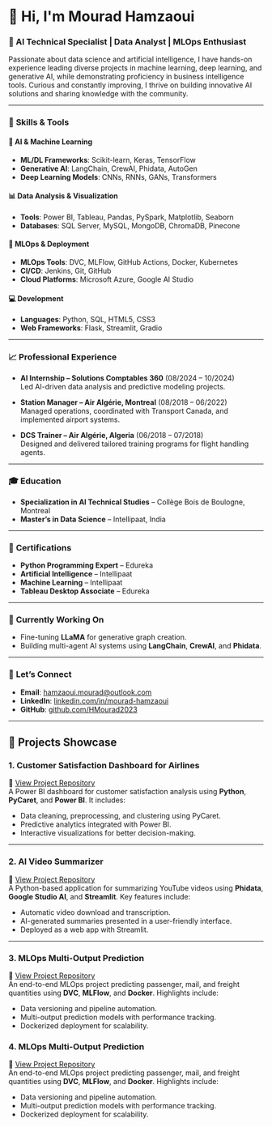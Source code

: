# 👋 Hi, I'm **Mourad Hamzaoui**

### 💼 AI Technical Specialist | Data Analyst | MLOps Enthusiast

Passionate about data science and artificial intelligence, I have hands-on experience leading diverse projects in machine learning, deep learning, and generative AI, while demonstrating proficiency in business intelligence tools. Curious and constantly improving, I thrive on building innovative AI solutions and sharing knowledge with the community.

---

### 🔧 **Skills & Tools**

#### 🧠 **AI & Machine Learning**
- **ML/DL Frameworks**: Scikit-learn, Keras, TensorFlow  
- **Generative AI**: LangChain, CrewAI, Phidata, AutoGen  
- **Deep Learning Models**: CNNs, RNNs, GANs, Transformers  

#### 📊 **Data Analysis & Visualization**
- **Tools**: Power BI, Tableau, Pandas, PySpark, Matplotlib, Seaborn  
- **Databases**: SQL Server, MySQL, MongoDB, ChromaDB, Pinecone  

#### 🚀 **MLOps & Deployment**
- **MLOps Tools**: DVC, MLFlow, GitHub Actions, Docker, Kubernetes  
- **CI/CD**: Jenkins, Git, GitHub  
- **Cloud Platforms**: Microsoft Azure, Google AI Studio

#### 💻 **Development**
- **Languages**: Python, SQL, HTML5, CSS3  
- **Web Frameworks**: Flask, Streamlit, Gradio

---

### 📈 **Professional Experience**

- **AI Internship – Solutions Comptables 360** (08/2024 – 10/2024)  
  Led AI-driven data analysis and predictive modeling projects.
  
- **Station Manager – Air Algérie, Montreal** (08/2018 – 06/2022)  
  Managed operations, coordinated with Transport Canada, and implemented airport systems.  

- **DCS Trainer – Air Algérie, Algeria** (06/2018 – 07/2018)  
  Designed and delivered tailored training programs for flight handling agents.  

---

### 🎓 **Education**
- **Specialization in AI Technical Studies** – Collège Bois de Boulogne, Montreal  
- **Master’s in Data Science** – Intellipaat, India  

---

### 🏅 **Certifications**
- **Python Programming Expert** – Edureka  
- **Artificial Intelligence** – Intellipaat  
- **Machine Learning** – Intellipaat  
- **Tableau Desktop Associate** – Edureka  

---

### 🌱 **Currently Working On**
- Fine-tuning **LLaMA** for generative graph creation.  
- Building multi-agent AI systems using **LangChain**, **CrewAI**, and **Phidata**.  

---

### 🤝 **Let’s Connect**
- **Email**: [hamzaoui.mourad@outlook.com](mailto:hamzaoui.mourad@outlook.com)  
- **LinkedIn**: [linkedin.com/in/mourad-hamzaoui](https://www.linkedin.com/in/mourad-hamzaoui)  
- **GitHub**: [github.com/HMourad2023](https://github.com/HMourad2023)

---


## 🚀 Projects Showcase  

### 1. **Customer Satisfaction Dashboard for Airlines**  
🔗 [View Project Repository](https://github.com/YourUsername/Customer-Satisfaction-Dashboard)  
A Power BI dashboard for customer satisfaction analysis using **Python**, **PyCaret**, and **Power BI**. It includes:
- Data cleaning, preprocessing, and clustering using PyCaret.
- Predictive analytics integrated with Power BI.
- Interactive visualizations for better decision-making.

---

### 2. **AI Video Summarizer**  
🔗 [View Project Repository](https://github.com/HMourad2023/Video-AI-Summarizer.git)  
A Python-based application for summarizing YouTube videos using **Phidata**, **Google Studio AI**, and **Streamlit**. Key features include:
- Automatic video download and transcription.
- AI-generated summaries presented in a user-friendly interface.
- Deployed as a web app with Streamlit.

---

### 3. **MLOps Multi-Output Prediction**  
🔗 [View Project Repository](https://github.com/HMourad2023/End-To-End-MLOPS-Airline-Project.git)  
An end-to-end MLOps project predicting passenger, mail, and freight quantities using **DVC**, **MLFlow**, and **Docker**. Highlights include:
- Data versioning and pipeline automation.
- Multi-output prediction models with performance tracking.
- Dockerized deployment for scalability.

### 4. **MLOps Multi-Output Prediction**  
🔗 [View Project Repository]()  
An end-to-end MLOps project predicting passenger, mail, and freight quantities using **DVC**, **MLFlow**, and **Docker**. Highlights include:
- Data versioning and pipeline automation.
- Multi-output prediction models with performance tracking.
- Dockerized deployment for scalability.

